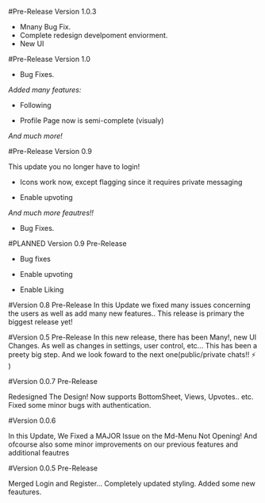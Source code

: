 #Pre-Release Version 1.0.3
 - Mnany Bug Fix.
 - Complete redesign develpoment enviorment.
 - New UI

#Pre-Release Version 1.0

 - Bug Fixes. 

*Added many features:*

 - Following

 - Profile Page now is semi-complete (visualy)

*And much more!*

#Pre-Release Version 0.9 

This update you no longer have to login! 

 - Icons work now, except flagging since it requires private messaging

 - Enable upvoting 

*And much more feautres!!*

 - Bug Fixes.

#PLANNED Version 0.9 Pre-Release

 - Bug fixes

 - Enable upvoting 

 - Enable Liking


#Version 0.8 Pre-Release
In this Update we fixed many issues concerning the users as well as add many new features.. This release is primary the biggest release yet!

#Version 0.5 Pre-Release
In this new release, there has been Many!, new UI Changes. As well as changes in settings, user control, etc... This has been a preety big step. And we look foward to the next one(public/private chats!! :zap: )


#Version 0.0.7 Pre-Release

Redesigned The Design! Now supports BottomSheet, Views, Upvotes.. etc. Fixed some minor bugs with authentication.

#Version 0.0.6

In this Update, We Fixed a MAJOR Issue on the Md-Menu Not Opening! And ofcourse also some minor improvements on our previous features and additional feautres

#Version 0.0.5 Pre-Release

Merged Login and Register... Completely updated styling. Added some new feautures.
